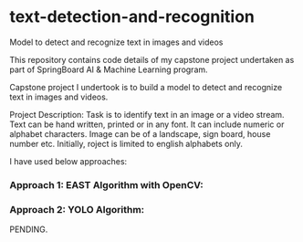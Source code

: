 # text-detection-and-recognition
Model to detect and recognize text in images and videos

This repository contains code details of my capstone project undertaken as part of SpringBoard AI & Machine Learning program.

Capstone project I undertook is to build a model to detect and recognize text in images and videos. 

Project Description: Task is to identify text in an image or a video stream. Text can be hand written, printed or in any font. It can include numeric or alphabet characters. Image can be of a landscape, sign board, house number etc. Initially, roject is limited to english alphabets only.

I have used below approaches:

### Approach 1: EAST Algorithm with OpenCV: 


### Approach 2: YOLO Algorithm:
PENDING. 


